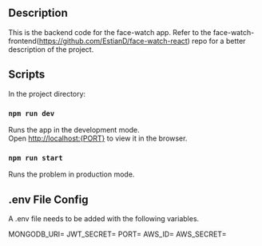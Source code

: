## Description

This is the backend code for the face-watch app. Refer to the face-watch-frontend(https://github.com/EstianD/face-watch-react) repo for a better description of the project.

## Scripts

In the project directory:

### `npm run dev`

Runs the app in the development mode.<br />
Open [http://localhost:{PORT}](http://localhost:{PORT}) to view it in the browser.

### `npm run start`

Runs the problem in production mode.

## .env File Config

A .env file needs to be added with the following variables.

MONGODB_URI=
JWT_SECRET=
PORT=
AWS_ID=
AWS_SECRET=
